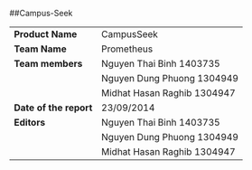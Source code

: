 ##Campus-Seek

|                        |                              |
|------------------------|------------------------------|
| **Product Name**       | CampusSeek                   |
| **Team Name**          | Prometheus                   |
| **Team members**       | Nguyen Thai Binh 1403735     |
|                        | Nguyen Dung Phuong  1304949  |
|                        | Midhat Hasan Raghib  1304947 |
| **Date of the report** | 23/09/2014                   |
| **Editors**            | Nguyen Thai Binh 1403735     |
|                        | Nguyen Dung Phuong  1304949  |
|                        | Midhat Hasan Raghib  1304947 |
